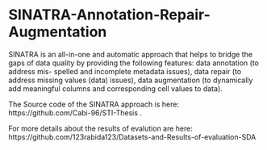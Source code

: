 # SINATRA-Annotation-Repair-Augmentation
SINATRA is an all-in-one and automatic approach that helps to bridge the gaps  of data quality by providing the following features: data annotation (to address mis- spelled and incomplete metadata issues), data repair (to address missing values (data) issues), data augmentation (to dynamically add meaningful columns and corresponding cell values to data).
<p>
The Source code of the SINATRA approach is here: https://github.com/Cabi-96/STI-Thesis .
</p>
<p>
For more details about the results of evalution are here: https://github.com/123rabida123/Datasets-and-Results-of-evaluation-SDA
</p>
